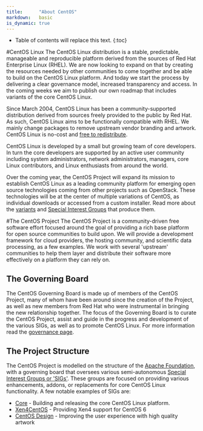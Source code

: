 ```yaml
---
title:      "About CentOS"
markdown:   basic
is_dynamic: true
---
```

* Table of contents will replace this text.
{:toc}


#CentOS Linux
The CentOS Linux distribution is a stable, predictable, manageable and reproducible platform derived from the sources of Red Hat Enterprise Linux (RHEL). We are now looking to expand on that by creating the resources needed by other communities to come together and be able to build on the CentOS Linux platform. And today we start the process by delivering a clear governance model, increased transparency and access. In the coming weeks we aim to publish our own roadmap that includes variants of the core CentOS Linux.

Since March 2004, CentOS Linux has been a community-supported distribution derived from sources freely provided to the public by Red Hat. As such, CentOS Linux aims to be functionally compatible with RHEL. We mainly change packages to remove upstream vendor branding and artwork. CentOS Linux is no-cost and [free to redistribute](/legal).

CentOS Linux is developed by a small but growing team of core developers. In turn the core developers are supported by an active user community including system administrators, network administrators, managers, core Linux contributors, and Linux enthusiasts from around the world.

Over the coming year, the CentOS Project will expand its mission to establish CentOS Linux as a leading community platform for emerging open source technologies coming from other projects such as OpenStack. These technologies will be at the center of multiple variations of CentOS, as individual downloads or accessed from a custom installer. Read more about the [variants](/variants) and [Special Interest Groups](http://wiki.centos.org/SpecialInterestGroup) that produce them.

#The CentOS Project
The CentOS Project is a community-driven free software effort focused around the goal of providing a rich base platform for open source communities to build upon. We will provide a development framework for cloud providers, the hosting community, and scientific data processing, as a few examples. We work with several 'upstream' communities to help them layer and distribute their software more effectively on a platform they can rely on.


## The Governing Board
The CentOS Governing Board is made up of members of the CentOS Project, many of whom have been around since the creation of the Project, as well as new members from Red Hat who were instrumental in bringing the new relationship together. The focus of the Governing Board is to curate the CentOS Project, assist and guide in the progress and development of the various SIGs, as well as to promote CentOS Linux. For more information read the [governance page](/about/governance).

## The Project Structure
The CentOS Project is modelled on the structure of the [Apache Foundation](http://apache.org), with a governing board that oversees various semi-autonomous [Special Interest Groups or 'SIGs'](http://wiki.centos.org/SpecialInterestGroup). These groups are focused on providing various enhancements, addons, or replacements for core CentOS Linux functionality. A few notable examples of SIGs are:

* [Core](http://wiki.centos.org/SpecialInterestGroup/Core) - Building and releasing the core CentOS Linux platform.
* [Xen4CentOS](http://wiki.centos.org/Manuals/ReleaseNotes/Xen4-01) - Providing Xen4 support for CentOS 6
* [CentOS Design](http://wiki.centos.org/ArtWork) - Improving the user experience with high quality artwork
